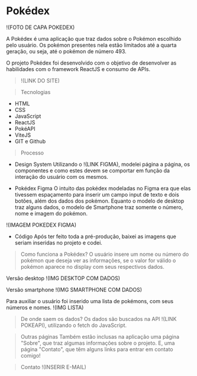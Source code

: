 # Pokédex

!(FOTO DE CAPA POKEDEX)

A Pokédex é uma aplicação que traz dados sobre o Pokémon escolhido pelo usuário. Os pokémon presentes nela estão limitados até a quarta geração, ou seja, até o pokémon de número 493.

O projeto Pokédex foi desenvolvido com o objetivo de desenvolver as habilidades com o framework ReactJS e consumo de APIs.

> !(LINK DO SITE)

> Tecnologias
- HTML
- CSS
- JavaScript
- ReactJS
- PokéAPI
- ViteJS
- GIT e Github

> Processo

- Design System
Utilizando o !(LINK FIGMA), modelei página a página, os componentes e como estes devem se comportar em função da interação do usuário com os mesmos. 

- Pokédex Figma
O intuito das pokédex modeladas no Figma era que elas tivessem espaçamento para inserir um campo input de texto e dois botões, além dos dados dos pokémon.
Equanto o modelo de desktop traz alguns dados, o modelo de Smartphone traz somente o número, nome e imagem do pokémon.

!(IMAGEM POKEDEX FIGMA)

- Código
Após ter feito toda a pré-produção, baixei as imagens que seriam inseridas no projeto e codei.

> Como funciona a Pokédex?
O usuário insere um nome ou número do pokémon que deseja ver as informações, se o valor for válido o pokémon aparece no display com seus respectivos dados.

Versão desktop
!(IMG DESKTOP COM DADOS)

Versão smartphone
!(IMG SMARTPHONE COM DADOS)

Para auxiliar o usuário foi inserido uma lista de pokémons, com seus números e nomes.
!(IMG LISTA)

> De onde saem os dados?
Os dados são buscados na API !(LINK POKEAPI), utilizando o fetch do JavaScript.

> Outras páginas
Também estão inclusas na aplicação uma página "Sobre", que traz algumas informações sobre o projeto. E, uma página "Contato", que têm alguns links para entrar em contato comigo!

> Contato
!(INSERIR E-MAIL)

